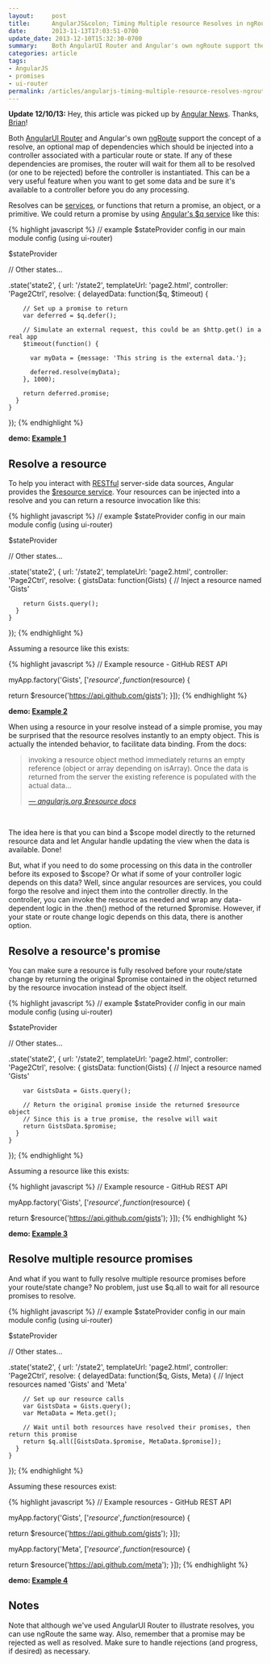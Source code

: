 ```yaml
---
layout:     post
title:      AngularJS&colon; Timing Multiple resource Resolves in ngRoute and ui-router
date:       2013-11-13T17:03:51-0700
update_date: 2013-12-10T15:32:30-0700
summary:    Both AngularUI Router and Angular's own ngRoute support the concept of a resolve, an optional map of dependencies which should be injected into a controller associated with a particular state. Let's look at how we can resolve multiple external resource calls before transitioning to a new state.
categories: article
tags:
- AngularJS
- promises
- ui-router
permalink: /articles/angularjs-timing-multiple-resource-resolves-ngroute-and-ui-router
---
```


<p><b>Update 12/10/13:</b> Hey, this article was picked up by <a href="https://twitter.com/AngularJS_News" target="_blank">Angular News</a>. Thanks, <a href="https://twitter.com/brianpetro_" target="_blank">Brian</a>!</p>
<p>Both <a href="https://github.com/angular-ui/ui-router/wiki" target="_blank">AngularUI Router</a> and Angular&#39;s own <a href="http://docs.angularjs.org/api/ngRoute" target="_blank">ngRoute</a> support the concept of a resolve,&nbsp;an optional map of dependencies which should be injected into a controller associated with a particular route or state. If any of these dependencies are promises, the router will wait for them all to be resolved (or one to be rejected) before the controller is instantiated.&nbsp;This can be a very useful feature when you want to get some data and be sure it&#39;s available to a controller before you do any processing.</p>
<p>Resolves can be <a href="http://docs.angularjs.org/guide/dev_guide.services.understanding_services" target="_blank">services</a>, or functions that return a promise, an object, or a primitive. We could return a promise by using&nbsp;<a href="http://docs.angularjs.org/api/ng.$q" target="_blank">Angular&#39;s $q service</a>&nbsp;like this:</p>

{% highlight javascript %}
// example $stateProvider config in our main module config (using ui-router)

$stateProvider

  // Other states...

  .state('state2', {
    url: '/state2',
    templateUrl: 'page2.html',
    controller: 'Page2Ctrl',
    resolve: {
      delayedData: function($q, $timeout) {

        // Set up a promise to return
        var deferred = $q.defer();

        // Simulate an external request, this could be an $http.get() in a real app
        $timeout(function() {

          var myData = {message: 'This string is the external data.'};

          deferred.resolve(myData);
        }, 1000);

        return deferred.promise;
      }
    }
  });
{% endhighlight %}

<p><strong>demo:&nbsp;<a href="http://embed.plnkr.co/d5bJZpT0lhxFC92ZdAnz/preview" target="_blank">Example 1</a></strong></p>
<h2>Resolve a resource</h2>
<p>To help you interact with <a href="http://en.wikipedia.org/wiki/Representational_State_Transfer">RESTful</a> server-side data sources, Angular provides the <a href="http://docs.angularjs.org/api/ngResource.$resource" target="_blank">$resource service</a>. Your resources can be injected into a resolve and you can return a resource invocation like this:</p>
{% highlight javascript %}
// example $stateProvider config in our main module config (using ui-router)

$stateProvider

  // Other states...

  .state('state2', {
    url: '/state2',
    templateUrl: 'page2.html',
    controller: 'Page2Ctrl',
    resolve: {
      gistsData: function(Gists) { // Inject a resource named 'Gists'

        return Gists.query();
      }
    }
  });
{% endhighlight %}

<p>Assuming a resource like this exists:</p>
{% highlight javascript %}
// Example resource - GitHub REST API

myApp.factory('Gists', ['$resource', function ($resource) {

  return $resource('https://api.github.com/gists');
}]);
{% endhighlight %}

<p><strong>demo:&nbsp;<a href="http://embed.plnkr.co/DPyCkcHXXsFMUKbo32Oe/preview" target="_blank">Example 2</a></strong></p>
<p>When using a resource in your resolve instead of a simple promise, you may be surprised that the resource resolves instantly to an empty object. This is actually the intended behavior, to facilitate data binding. From the docs:</p>
<blockquote><p>invoking a resource object method immediately returns an empty reference (object or array depending on isArray). Once the data is returned from the server the existing reference is populated with the actual data...</p>
<footer><cite><a href="http://docs.angularjs.org/api/ngResource.$resource" target="_blank">&mdash; angularjs.org $resource docs</a></cite></footer></blockquote>
<p>&nbsp;</p>
<p>The idea here is that you can bind a $scope model directly to the returned resource data and let Angular handle updating the view when the data is available. Done!</p>
<p>But, what if you need to do some processing on this data in the controller before its exposed to $scope? Or what if some of your controller logic depends on this data? Well, since angular resources are services, you could forgo the resolve and inject them into the controller directly. In the controller, you can invoke the resource as needed and wrap any data-dependent logic in the .then() method of the returned $promise. However, if your state or route change logic depends on this data, there is another option.</p>
<h2>Resolve a resource&#39;s promise</h2>
<p>You can make sure a resource is fully resolved before your route/state change by returning the original $promise contained in the object returned by the resource invocation instead of the object itself.</p>
{% highlight javascript %}
// example $stateProvider config in our main module config (using ui-router)

$stateProvider

  // Other states...

  .state('state2', {
    url: '/state2',
    templateUrl: 'page2.html',
    controller: 'Page2Ctrl',
    resolve: {
      gistsData: function(Gists) { // Inject a resource named 'Gists'

        var GistsData = Gists.query();

        // Return the original promise inside the returned $resource object
        // Since this is a true promise, the resolve will wait
        return GistsData.$promise;
      }
    }
  });
{% endhighlight %}

<p>Assuming a resource like this exists:</p>
{% highlight javascript %}
// Example resource - GitHub REST API

myApp.factory('Gists', ['$resource', function ($resource) {

  return $resource('https://api.github.com/gists');
}]);
{% endhighlight %}

<p><strong>demo:&nbsp;<a href="http://embed.plnkr.co/GudLBQP0INk6CVF04gWr/preview" target="_blank">Example 3</a></strong></p>
<h2>Resolve multiple resource promises</h2>
<p>And what if you want to fully resolve multiple resource promises before your route/state change? No problem, just use $q.all to wait for all resource promises to resolve.</p>
{% highlight javascript %}
// example $stateProvider config in our main module config (using ui-router)

$stateProvider

  // Other states...

  .state('state2', {
    url: '/state2',
    templateUrl: 'page2.html',
    controller: 'Page2Ctrl',
    resolve: {
      delayedData: function($q, Gists, Meta) { // Inject resources named 'Gists' and 'Meta'

        // Set up our resource calls
        var GistsData = Gists.query();
        var MetaData = Meta.get();

        // Wait until both resources have resolved their promises, then return this promise
        return $q.all([GistsData.$promise, MetaData.$promise]);
      }
    }
  });
{% endhighlight %}

<p>Assuming these resources exist:</p>
{% highlight javascript %}
// Example resources - GitHub REST API

myApp.factory('Gists', ['$resource', function ($resource) {

  return $resource('https://api.github.com/gists');
}]);

myApp.factory('Meta', ['$resource', function ($resource) {

  return $resource('https://api.github.com/meta');
}]);
{% endhighlight %}

<p><strong>demo:&nbsp;<a href="http://embed.plnkr.co/LZad4ZyEYjrbKiTPbAwu/preview" target="_blank">Example 4</a></strong></p>
<h2>Notes</h2>
<p>Note that although we've used AngularUI Router to illustrate resolves, you can use ngRoute the same way. Also, remember that a promise may be rejected as well as resolved. Make sure to handle rejections (and progress, if desired) as necessary.</p>